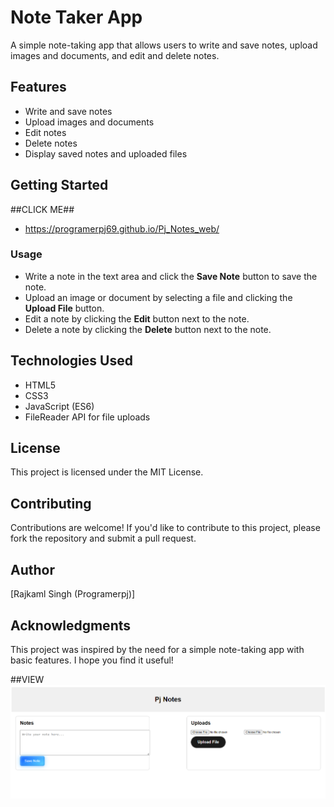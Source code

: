 # Note Taker App

A simple note-taking app that allows users to write and save notes, upload images and documents, and edit and delete notes.

## Features
- Write and save notes
- Upload images and documents
- Edit notes
- Delete notes
- Display saved notes and uploaded files

## Getting Started
##CLICK ME##
-  https://programerpj69.github.io/Pj_Notes_web/

### Usage
- Write a note in the text area and click the **Save Note** button to save the note.
- Upload an image or document by selecting a file and clicking the **Upload File** button.
- Edit a note by clicking the **Edit** button next to the note.
- Delete a note by clicking the **Delete** button next to the note.

## Technologies Used
- HTML5
- CSS3
- JavaScript (ES6)
- FileReader API for file uploads

## License
This project is licensed under the MIT License.

## Contributing
Contributions are welcome! If you'd like to contribute to this project, please fork the repository and submit a pull request.

## Author
[Rajkaml Singh (Programerpj)]

## Acknowledgments
This project was inspired by the need for a simple note-taking app with basic features. I hope you find it useful!

##VIEW
![logo](view.png)
